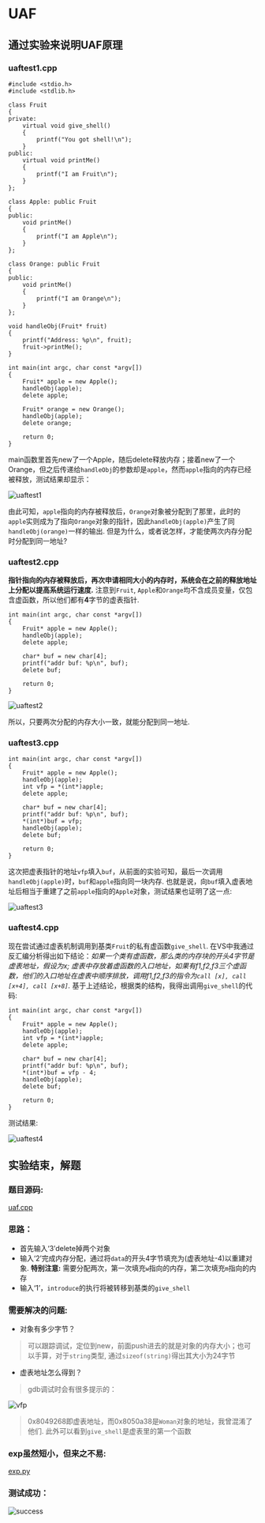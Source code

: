 # UAF

## 通过实验来说明UAF原理

### uaftest1.cpp

```
#include <stdio.h>
#include <stdlib.h>

class Fruit
{
private:
	virtual void give_shell()
	{
		printf("You got shell!\n");
	}
public:
	virtual void printMe()
	{
		printf("I am Fruit\n");
	}
};

class Apple: public Fruit
{
public:
	void printMe()
	{
		printf("I am Apple\n");
	}
};

class Orange: public Fruit
{
public:
	void printMe()
	{
		printf("I am Orange\n");
	}
};

void handleObj(Fruit* fruit)
{
	printf("Address: %p\n", fruit);
	fruit->printMe();
}

int main(int argc, char const *argv[])
{
	Fruit* apple = new Apple();
	handleObj(apple);
	delete apple;

	Fruit* orange = new Orange();
	handleObj(apple);
	delete orange;

	return 0;
}
```

main函数里首先new了一个Apple，随后delete释放内存；接着new了一个Orange，但之后传递给`handleObj`的参数却是`apple`，然而`apple`指向的内存已经被释放，测试结果却显示：

![uaftest1](screenshot/uaftest1.png)

由此可知，`apple`指向的内存被释放后，`Orange`对象被分配到了那里，此时的`apple`实则成为了指向`Orange`对象的指针，因此`handleObj(apple)`产生了同`handleObj(orange)`一样的输出. 但是为什么，或者说怎样，才能使两次内存分配时分配到同一地址?

### uaftest2.cpp
**指针指向的内存被释放后，再次申请相同大小的内存时，系统会在之前的释放地址上分配以提高系统运行速度.** 注意到`Fruit`, `Apple`和`Orange`均不含成员变量，仅包含虚函数，所以他们都有**4**字节的虚表指针.

```
int main(int argc, char const *argv[])
{
	Fruit* apple = new Apple();
	handleObj(apple);
	delete apple;

	char* buf = new char[4];
	printf("addr buf: %p\n", buf);
	delete buf;

	return 0;
}
```

![uaftest2](screenshot/uaftest2.png)

所以，只要两次分配的内存大小一致，就能分配到同一地址.

### uaftest3.cpp

```
int main(int argc, char const *argv[])
{
	Fruit* apple = new Apple();
	handleObj(apple);
	int vfp = *(int*)apple;
	delete apple;

	char* buf = new char[4];
	printf("addr buf: %p\n", buf);
	*(int*)buf = vfp;
	handleObj(apple);
	delete buf;

	return 0;
}
```

这次把虚表指针的地址`vfp`填入`buf`，从前面的实验可知，最后一次调用`handleObj(apple)`时，`buf`和`apple`指向同一块内存. 也就是说，向`buf`填入虚表地址后相当于重建了之前`apple`指向的`Apple`对象，测试结果也证明了这一点:

![uaftest3](screenshot/uaftest3.png)

### uaftest4.cpp
现在尝试通过虚表机制调用到基类`Fruit`的私有虚函数`give_shell`. 在VS中我通过反汇编分析得出如下结论：*如果一个类有虚函数，那么类的内存块的开头4字节是虚表地址，假设为x; 虚表中存放着虚函数的入口地址，如果有f1,f2,f3三个虚函数，他们的入口地址在虚表中顺序排放，调用f1,f2,f3的指令为`call [x], call [x+4], call [x+8]`.* 基于上述结论，根据类的结构，我得出调用`give_shell`的代码:

```
int main(int argc, char const *argv[])
{
	Fruit* apple = new Apple();
	handleObj(apple);
	int vfp = *(int*)apple;
	delete apple;

	char* buf = new char[4];
	printf("addr buf: %p\n", buf);
	*(int*)buf = vfp - 4;
	handleObj(apple);
	delete buf;

	return 0;
}
```

测试结果:

![uaftest4](screenshot/uaftest4.png)

## 实验结束，解题
### 题目源码:
[uaf.cpp](uaf.cpp)

### 思路：
- 首先输入‘3’delete掉两个对象
- 输入‘2’完成内存分配，通过将`data`的开头4字节填充为(虚表地址-4)以重建对象. **特别注意:** 需要分配两次，第一次填充`w`指向的内存，第二次填充`m`指向的内存
- 输入‘1’，`introduce`的执行将被转移到基类的`give_shell`

### 需要解决的问题:
- 对象有多少字节？
> 可以跟踪调试，定位到new，前面push进去的就是对象的内存大小；也可以手算，对于`string`类型, 通过`sizeof(string)`得出其大小为24字节
- 虚表地址怎么得到？
> gdb调试时会有很多提示的：

![vfp](screenshot/vfp.png)

> 0x8049268即虚表地址，而0x8050a38是`Woman`对象的地址，我曾混淆了他们. 此外可以看到`give_shell`是虚表里的第一个函数

### exp虽然短小，但来之不易:
[exp.py](exp.py)

### 测试成功：
![success](screenshot/success.png)